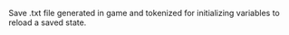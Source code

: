 Save .txt file generated in game and tokenized for initializing variables to reload a saved state. 

